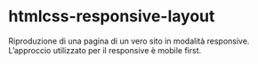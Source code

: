 # htmlcss-responsive-layout
Riproduzione di una pagina di un vero sito in modalità responsive. <br>
L’approccio utilizzato per il responsive è mobile first.